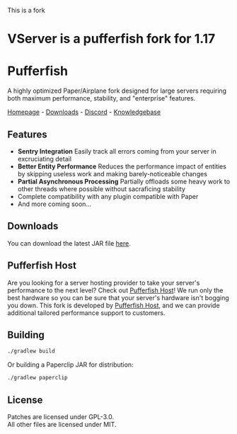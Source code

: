 
This is a fork
# VServer is a pufferfish fork for 1.17



[home]: https://pufferfish.host
[knowledgebase]: https://docs.pufferfish.host
[discord]: https://discord.gg/reZw4vQV9H
[downloads]: https://ci.pufferfish.host/job/Pufferfish

# Pufferfish
A highly optimized Paper/Airplane fork designed for large servers requiring both maximum performance, stability, and "enterprise" features.

[Homepage][home] - [Downloads][downloads] - [Discord][discord] - [Knowledgebase][knowledgebase]

## Features

- **Sentry Integration** Easily track all errors coming from your server in excruciating detail
- **Better Entity Performance** Reduces the performance impact of entities by skipping useless work and making barely-noticeable changes
- **Partial Asynchronous Processing** Partially offloads some heavy work to other threads where possible without sacraficing stability
- Complete compatibility with any plugin compatible with Paper
- And more coming soon...

## Downloads
You can download the latest JAR file [here][downloads].

## Pufferfish Host

Are you looking for a server hosting provider to take your server's performance to the next level? Check out [Pufferfish Host][home]! We run only the best hardware so you can be sure that your server's hardware isn't bogging you down.
This fork is developed by [Pufferfish Host][home], and we can provide additional tailored performance support to customers.

## Building

```bash
./gradlew build
```

Or building a Paperclip JAR for distribution:

```bash
./gradlew paperclip
```

## License
Patches are licensed under GPL-3.0.  
All other files are licensed under MIT.
